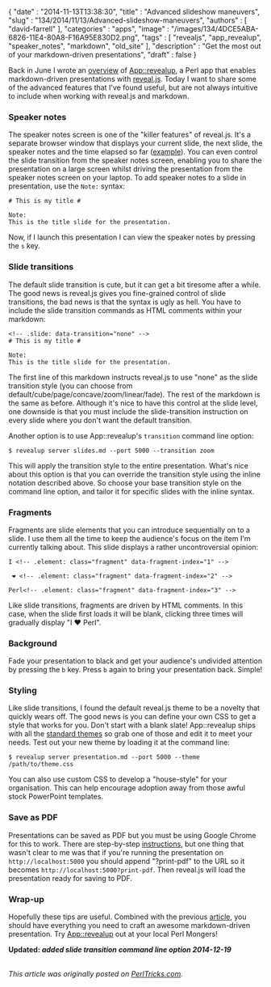 {
   "date" : "2014-11-13T13:38:30",
   "title" : "Advanced slideshow maneuvers",
   "slug" : "134/2014/11/13/Advanced-slideshow-maneuvers",
   "authors" : [
      "david-farrell"
   ],
   "categories" : "apps",
   "image" : "/images/134/4DCE5ABA-6826-11E4-80A8-F16A95E830D2.png",
   "tags" : [
      "revealjs",
      "app_revealup",
      "speaker_notes",
      "markdown",
      "old_site"
   ],
   "description" : "Get the most out of your markdown-driven presentations",
   "draft" : false
}


Back in June I wrote an [overview](http://perltricks.com/article/94/2014/6/6/Create-professional-slideshows-in-seconds-with-App--revealup) of [App::revealup](https://metacpan.org/pod/App::revealup), a Perl app that enables markdown-driven presentations with [reveal.js](https://github.com/hakimel/reveal.js). Today I want to share some of the advanced features that I've found useful, but are not always intuitive to include when working with reveal.js and markdown.

### Speaker notes

The speaker notes screen is one of the "killer features" of reveal.js. It's a separate browser window that displays your current slide, the next slide, the speaker notes and the time elapsed so far ([example](https://camo.githubusercontent.com/69f044f8126bdd09cf4caafa2d9239839612a8de/68747470733a2f2f662e636c6f75642e6769746875622e636f6d2f6173736574732f3632393432392f313738393338352f62316565323431652d363935362d313165332d383166652d6535363630643531323130612e706e67)). You can even control the slide transition from the speaker notes screen, enabling you to share the presentation on a large screen whilst driving the presentation from the speaker notes screen on your laptop. To add speaker notes to a slide in presentation, use the `Note:` syntax:

``` prettyprint
# This is my title #

Note:
This is the title slide for the presentation.
```

Now, if I launch this presentation I can view the speaker notes by pressing the `s` key.

### Slide transitions

The default slide transition is cute, but it can get a bit tiresome after a while. The good news is reveal.js gives you fine-grained control of slide transitions, the bad news is that the syntax is ugly as hell. You have to include the slide transition commands as HTML comments within your markdown:

``` prettyprint
<!-- .slide: data-transition="none" -->
# This is my title #

Note:
This is the title slide for the presentation.
```

The first line of this markdown instructs reveal.js to use "none" as the slide transition style (you can choose from default/cube/page/concave/zoom/linear/fade). The rest of the markdown is the same as before. Although it's nice to have this control at the slide level, one downside is that you must include the slide-transition instruction on every slide where you don't want the default transition.

Another option is to use App::revealup's `transition` command line option:

``` prettyprint
$ revealup server slides.md --port 5000 --transition zoom
```

This will apply the transition style to the entire presentation. What's nice about this option is that you can override the transition style using the inline notation described above. So choose your base transition style on the command line option, and tailor it for specific slides with the inline syntax.

### Fragments

Fragments are slide elements that you can introduce sequentially on to a slide. I use them all the time to keep the audience's focus on the item I'm currently talking about. This slide displays a rather uncontroversial opinion:

``` prettyprint
I <!-- .element: class="fragment" data-fragment-index="1" --> 

 ❤ <!-- .element: class="fragment" data-fragment-index="2" --> 

Perl<!-- .element: class="fragment" data-fragment-index="3" --> 
```

Like slide transitions, fragments are driven by HTML comments. In this case, when the slide first loads it will be blank, clicking three times will gradually display "I ❤ Perl".

### Background

Fade your presentation to black and get your audience's undivided attention by pressing the `b` key. Press `b` again to bring your presentation back. Simple!

### Styling

Like slide transitions, I found the default reveal.js theme to be a novelty that quickly wears off. The good news is you can define your own CSS to get a style that works for you. Don't start with a blank slate! App::revealup ships with all the [standard themes](https://metacpan.org/source/YUSUKEBE/App-revealup-0.14/share/revealjs/css/theme) so grab one of those and edit it to meet your needs. Test out your new theme by loading it at the command line:

``` prettyprint
$ revealup server presentation.md --port 5000 --theme /path/to/theme.css
```

You can also use custom CSS to develop a "house-style" for your organisation. This can help encourage adoption away from those awful stock PowerPoint templates.

### Save as PDF

Presentations can be saved as PDF but you must be using Google Chrome for this to work. There are step-by-step [instructions](https://github.com/hakimel/reveal.js#pdf-export), but one thing that wasn't clear to me was that if you're running the presentation on `http://localhost:5000` you should append "?print-pdf" to the URL so it becomes `http://localhost:5000?print-pdf`. Then reveal.js will load the presentation ready for saving to PDF.

### Wrap-up

Hopefully these tips are useful. Combined with the previous [article](http://perltricks.com/article/94/2014/6/6/Create-professional-slideshows-in-seconds-with-App--revealup), you should have everything you need to craft an awesome markdown-driven presentation. Try [App::revealup](https://metacpan.org/pod/App::revealup) out at your local Perl Mongers!

**Updated: *added slide transition command line option 2014-12-19***

\
*This article was originally posted on [PerlTricks.com](http://perltricks.com).*
